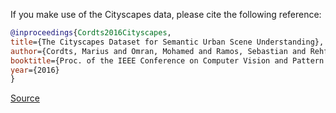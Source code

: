 If you make use of the Cityscapes data, please cite the following reference:

```bibtex
@inproceedings{Cordts2016Cityscapes,
title={The Cityscapes Dataset for Semantic Urban Scene Understanding},
author={Cordts, Marius and Omran, Mohamed and Ramos, Sebastian and Rehfeld, Timo and Enzweiler, Markus and Benenson, Rodrigo and Franke, Uwe and Roth, Stefan and Schiele, Bernt},
booktitle={Proc. of the IEEE Conference on Computer Vision and Pattern Recognition (CVPR)},
year={2016}
}
```

[Source](https://www.cityscapes-dataset.com/citation/)
